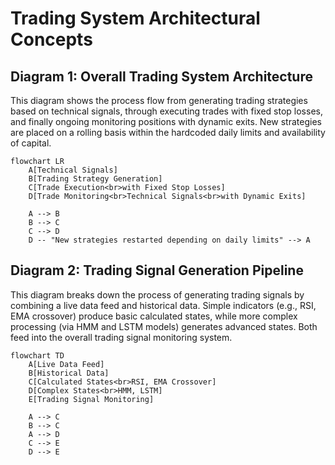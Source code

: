 # Trading System Architectural Concepts

## Diagram 1: Overall Trading System Architecture

This diagram shows the process flow from generating trading strategies based on
technical signals, through executing trades with fixed stop losses, and finally
ongoing monitoring positions with dynamic exits. New strategies are placed on a 
rolling basis within the hardcoded daily limits and availability of capital.

```mermaid
flowchart LR
    A[Technical Signals]
    B[Trading Strategy Generation]
    C[Trade Execution<br>with Fixed Stop Losses]
    D[Trade Monitoring<br>Technical Signals<br>with Dynamic Exits]

    A --> B
    B --> C
    C --> D
    D -- "New strategies restarted depending on daily limits" --> A
```

## Diagram 2: Trading Signal Generation Pipeline

This diagram breaks down the process of generating trading signals by combining
a live data feed and historical data. Simple indicators (e.g., RSI, EMA
crossover) produce basic calculated states, while more complex processing
(via HMM and LSTM models) generates advanced states. Both feed into the overall
trading signal monitoring system.

```mermaid
flowchart TD
    A[Live Data Feed]
    B[Historical Data]
    C[Calculated States<br>RSI, EMA Crossover]
    D[Complex States<br>HMM, LSTM]
    E[Trading Signal Monitoring]

    A --> C
    B --> C
    A --> D
    C --> E
    D --> E
```
